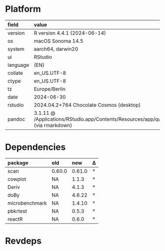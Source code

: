 # Platform

|field    |value                                                                                               |
|:--------|:---------------------------------------------------------------------------------------------------|
|version  |R version 4.4.1 (2024-06-14)                                                                        |
|os       |macOS Sonoma 14.5                                                                                   |
|system   |aarch64, darwin20                                                                                   |
|ui       |RStudio                                                                                             |
|language |(EN)                                                                                                |
|collate  |en_US.UTF-8                                                                                         |
|ctype    |en_US.UTF-8                                                                                         |
|tz       |Europe/Berlin                                                                                       |
|date     |2024-06-30                                                                                          |
|rstudio  |2024.04.2+764 Chocolate Cosmos (desktop)                                                            |
|pandoc   |3.1.11 @ /Applications/RStudio.app/Contents/Resources/app/quarto/bin/tools/aarch64/ (via rmarkdown) |

# Dependencies

|package        |old    |new    |Δ  |
|:--------------|:------|:------|:--|
|scan           |0.60.0 |0.61.0 |*  |
|cowplot        |NA     |1.1.3  |*  |
|Deriv          |NA     |4.1.3  |*  |
|doBy           |NA     |4.6.22 |*  |
|microbenchmark |NA     |1.4.10 |*  |
|pbkrtest       |NA     |0.5.3  |*  |
|reactR         |NA     |0.6.0  |*  |

# Revdeps

